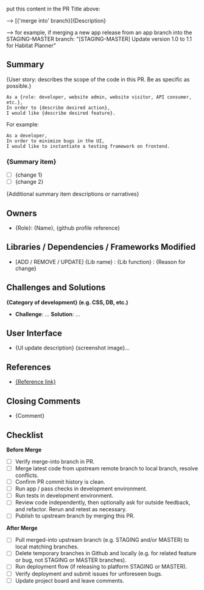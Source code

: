 put this content in the PR Title above:

--> [{'merge into' branch}]{Description}

--> for example, if merging a new app release from an app branch into the STAGING-MASTER branch: "[STAGING-MASTER] Update version 1.0 to 1.1 for Habitat Planner"

## Summary

{User story: describes the scope of the code in this PR. Be as specific as possible.}

```
As a {role: developer, website admin, website visitor, API consumer, etc.},
In order to {describe desired action},
I would like {describe desired feature}.
```

For example:

```
As a developer,
In order to minimize bugs in the UI,
I would like to instantiate a testing framework on frontend.
```

### {Summary item}

- [ ] {change 1}
- [ ] {change 2}

{Additional summary item descriptions or narratives}

## Owners

- {Role}: {Name}, {github profile reference}

## Libraries / Dependencies / Frameworks Modified

- [ADD / REMOVE / UPDATE] {Lib name} : {Lib function} : {Reason for change}

## Challenges and Solutions

**{Category of development} (e.g. CSS, DB, etc.)**

- **Challenge**: ... **Solution**: ...

## User Interface

- {UI update description} {screenshot image}...

## References

- [{Reference link}]()

## Closing Comments

- {Comment}

## Checklist

**Before Merge**

- [ ] Verify merge-into branch in PR.
- [ ] Merge latest code from upstream remote branch to local branch, resolve conflicts.
- [ ] Confirm PR commit history is clean.
- [ ] Run app / pass checks in development environment.
- [ ] Run tests in development environment.
- [ ] Review code independently, then optionally ask for outside feedback, and refactor. Rerun and retest as necessary.
- [ ] Publish to upstream branch by merging this PR.

**After Merge**

- [ ] Pull merged-into upstream branch (e.g. STAGING and/or MASTER) to local matching branches.
- [ ] Delete temporary branches in Github and locally (e.g. for related feature or bug, not STAGING or MASTER branches).
- [ ] Run deployment flow (if releasing to platform STAGING or MASTER).
- [ ] Verify deployment and submit issues for unforeseen bugs.
- [ ] Update project board and leave comments.
